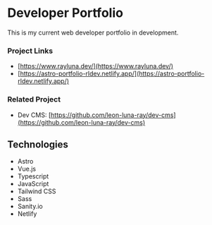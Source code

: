 # Developer Portfolio

This is my current web developer portfolio in development.

### Project Links
- [https://www.rayluna.dev/](https://www.rayluna.dev/)
- [https://astro-portfolio-rldev.netlify.app/](https://astro-portfolio-rldev.netlify.app/)

### Related Project
- Dev CMS: [https://github.com/leon-luna-ray/dev-cms](https://github.com/leon-luna-ray/dev-cms)

## Technologies

- Astro
- Vue.js
- Typescript
- JavaScript
- Tailwind CSS
- Sass
- Sanity.io
- Netlify